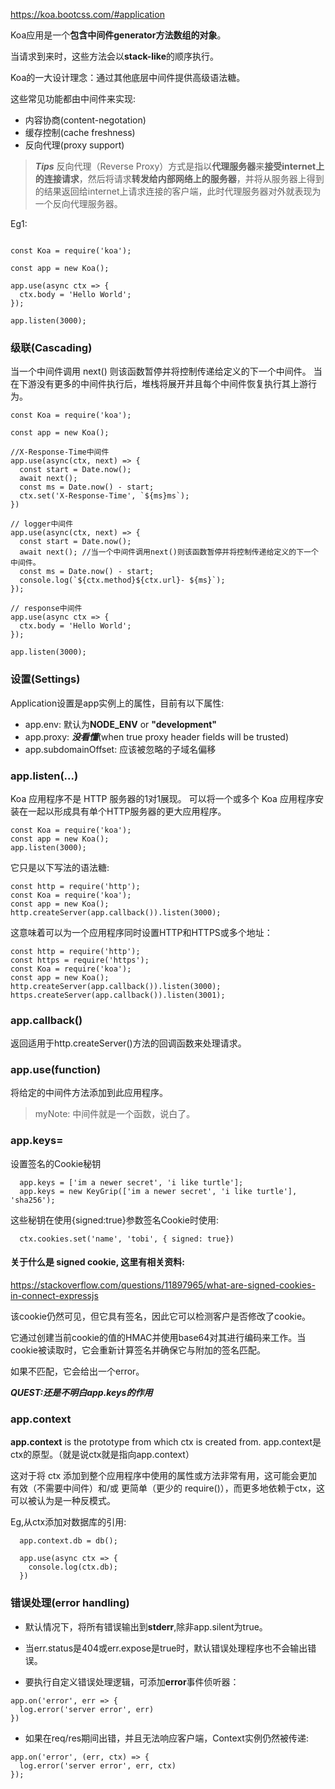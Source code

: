 <https://koa.bootcss.com/#application>

Koa应用是一个**包含中间件generator方法数组的对象**。

当请求到来时，这些方法会以**stack-like**的顺序执行。

Koa的一大设计理念：通过其他底层中间件提供高级语法糖。

这些常见功能都由中间件来实现:
- 内容协商(content-negotation)
- 缓存控制(cache freshness)
- 反向代理(proxy support)

> ***Tips*** 反向代理（Reverse Proxy）方式是指以**代理服务器**来**接受internet上的连接请求**，然后将请求**转发给内部网络上的服务器**，并将从服务器上得到的结果返回给internet上请求连接的客户端，此时代理服务器对外就表现为一个反向代理服务器。

Eg1:

```

const Koa = require('koa');

const app = new Koa();

app.use(async ctx => {
  ctx.body = 'Hello World';
});

app.listen(3000);
```


### 级联(Cascading)
当一个中间件调用 next() 则该函数暂停并将控制传递给定义的下一个中间件。
当在下游没有更多的中间件执行后，堆栈将展开并且每个中间件恢复执行其上游行为。

```
const Koa = require('koa');

const app = new Koa();

//X-Response-Time中间件
app.use(async(ctx, next) => {
  const start = Date.now();
  await next();
  const ms = Date.now() - start;
  ctx.set('X-Response-Time', `${ms}ms`);
})

// logger中间件
app.use(async(ctx, next) => {
  const start = Date.now();
  await next(); //当一个中间件调用next()则该函数暂停并将控制传递给定义的下一个中间件。
  const ms = Date.now() - start;
  console.log(`${ctx.method}${ctx.url}- ${ms}`);
});

// response中间件
app.use(async ctx => {
  ctx.body = 'Hello World';
});

app.listen(3000);
```

### 设置(Settings)
Application设置是app实例上的属性，目前有以下属性:

- app.env: 默认为**NODE_ENV** or **"development"**
- app.proxy: ***没看懂***(when true proxy header fields will be trusted)
- app.subdomainOffset: 应该被忽略的子域名偏移

### app.listen(...)
Koa 应用程序不是 HTTP 服务器的1对1展现。 可以将一个或多个 Koa 应用程序安装在一起以形成具有单个HTTP服务器的更大应用程序。

```
const Koa = require('koa');
const app = new Koa();
app.listen(3000);
```

它只是以下写法的语法糖:
```
const http = require('http');
const Koa = require('koa');
const app = new Koa();
http.createServer(app.callback()).listen(3000);
```

这意味着可以为一个应用程序同时设置HTTP和HTTPS或多个地址：
```
const http = require('http');
const https = require('https');
const Koa = require('koa');
const app = new Koa();
http.createServer(app.callback()).listen(3000);
https.createServer(app.callback()).listen(3001);
```

### app.callback()
返回适用于http.createServer()方法的回调函数来处理请求。

### app.use(function)
将给定的中间件方法添加到此应用程序。

> myNote: 中间件就是一个函数，说白了。

### app.keys=
设置签名的Cookie秘钥

```
  app.keys = ['im a newer secret', 'i like turtle'];
  app.keys = new KeyGrip(['im a newer secret', 'i like turtle'], 'sha256');
```
这些秘钥在使用{signed:true}参数签名Cookie时使用:
```
  ctx.cookies.set('name', 'tobi', { signed: true})
```
#### 关于什么是 signed cookie, 这里有相关资料:
<https://stackoverflow.com/questions/11897965/what-are-signed-cookies-in-connect-expressjs>

该cookie仍然可见，但它具有签名，因此它可以检测客户是否修改了cookie。

它通过创建当前cookie的值的HMAC并使用base64对其进行编码来工作。当cookie被读取时，它会重新计算签名并确保它与附加的签名匹配。

如果不匹配，它会给出一个error。

***QUEST:还是不明白app.keys的作用***


### app.context
**app.context** is the prototype from which ctx is created from. 
app.context是ctx的原型。（就是说ctx就是指向app.context）

这对于将 ctx 添加到整个应用程序中使用的属性或方法非常有用，这可能会更加有效（不需要中间件）和/或 更简单（更少的 require()），而更多地依赖于ctx，这可以被认为是一种反模式。

Eg,从ctx添加对数据库的引用:
```
  app.context.db = db();

  app.use(async ctx => {
    console.log(ctx.db);
  })
```

### 错误处理(error handling)
- 默认情况下，将所有错误输出到**stderr**,除非app.silent为true。

- 当err.status是404或err.expose是true时，默认错误处理程序也不会输出错误。

- 要执行自定义错误处理逻辑，可添加**error**事件侦听器：

```
app.on('error', err => {
  log.error('server error', err)
})
```

- 如果在req/res期间出错，并且无法响应客户端，Context实例仍然被传递:
```
app.on('error', (err, ctx) => {
  log.error('server error', err, ctx)
});
```